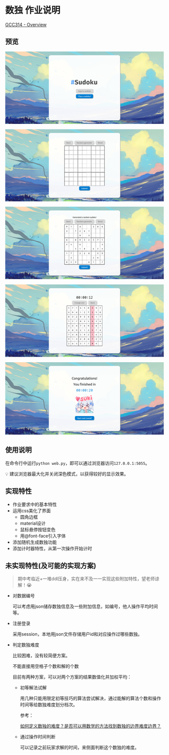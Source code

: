 # 数独 作业说明

[GCC314 - Overview](https://github.com/GCC314)

## 预览

![Screenshot 2022-04-04 at 14-32-27 Sudoku Index.png](img/Screenshot_2022-04-04_at_14-32-27_Sudoku_Index.png)

![Screenshot 2022-04-04 at 14-32-55 Sudoku Input.png](img/Screenshot_2022-04-04_at_14-32-55_Sudoku_Input.png)

![Screenshot 2022-04-04 at 14-33-58 Sudoku Input.png](img/Screenshot_2022-04-04_at_14-33-58_Sudoku_Input.png)

![Screenshot 2022-04-04 at 14-34-19 Sudoku Game.png](img/Screenshot_2022-04-04_at_14-34-19_Sudoku_Game.png)

![Screenshot 2022-04-04 at 14-34-37 Sudoku Game.png](img/Screenshot_2022-04-04_at_14-34-37_Sudoku_Game.png)

## 使用说明

在命令行中运行`python web.py`，即可以通过浏览器访问`127.0.0.1:5055`。

<aside>
💡 建议浏览器最大化并关闭深色模式，以获得较好的显示效果。

</aside>

## 实现特性

- 作业要求中的基本特性
- 运用css美化了界面
    - 圆角边框
    - material设计
    - 鼠标悬停按钮变色
    - 用@font-face引入字体
- 添加随机生成数独功能
- 添加计时器特性，从第一次操作开始计时

## 未实现特性(及可能的实现方案)

> 期中考临近+一堆ddl压身，实在来不及一一实现这些附加特性，望老师谅解！😭
> 
- 对数据编号
  
    可以考虑用json储存数独信息及一些附加信息，如编号，他人操作平均时间等。
    
- 注册登录
  
    采用session，本地用json文件存储用户id和对应操作过哪些数独。
    
- 判定数独难度
  
    比较困难，没有较简便方案。
    
    不能直接用空格子个数和解的个数
    
    目前有两种方案，可以对两个方案的结果数值化并加权平均：
    
    - 初等解法试解
      
        用几种只能用限定初等技巧的算法尝试解决，通过能解的算法个数和操作时间等给数独难度划分档次。
        
        参考：
        
        [如何定义数独的难度？是否可以用数学的方法找到数独的边界难度边界？](https://www.zhihu.com/question/464402361/answer/1934473106)
        
    - 通过操作时间判断
      
        可以记录之前玩家求解的时间，来侧面判断这个数独的难度。